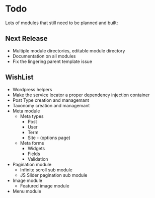 # Todo

Lots of modules that still need to be planned and built:

## Next Release

- Multiple module directories, editable module directory
- Documentation on all modules
- Fix the lingering parent template issue

## WishList

- Wordpress helpers
- Make the service locator a proper dependency injection container
- Post Type creation and managemant 
- Taxonomy creation and managemant
- Meta module
	- Meta types
		- Post
		- User
		- Term
		- Site - (options page)
	- Meta forms
		- Widgets
		- Fields
		- Validation
- Pagination module
	- Infinite scroll sub module
	- JS Slider pagination sub module
- Image module
	- Featured image module
- Menu module

